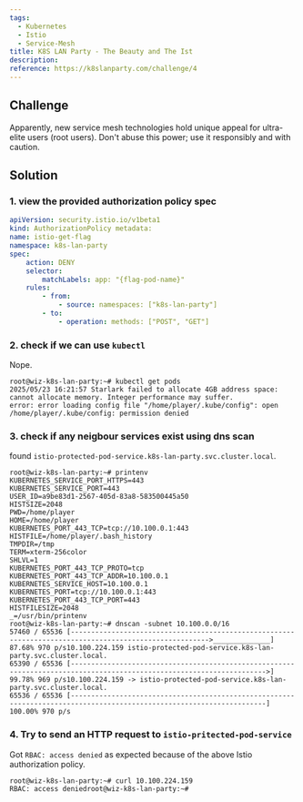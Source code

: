 ```yaml
---
tags:
  - Kubernetes
  - Istio
  - Service-Mesh
title: K8S LAN Party - The Beauty and The Ist
description: 
reference: https://k8slanparty.com/challenge/4
---
```

## Challenge

Apparently, new service mesh technologies hold unique appeal for ultra-elite users (root users). Don't abuse this power; use it responsibly and with caution.

## Solution

### 1. view the provided authorization policy spec

```yaml
apiVersion: security.istio.io/v1beta1 
kind: AuthorizationPolicy metadata: 
name: istio-get-flag 
namespace: k8s-lan-party 
spec: 
	action: DENY 
	selector: 
		matchLabels: app: "{flag-pod-name}" 
	rules: 
		- from: 
			- source: namespaces: ["k8s-lan-party"] 
		- to: 
			- operation: methods: ["POST", "GET"]
```

### 2. check if we can use `kubectl`

Nope.

```
root@wiz-k8s-lan-party:~# kubectl get pods
2025/05/23 16:21:57 Starlark failed to allocate 4GB address space: cannot allocate memory. Integer performance may suffer.
error: error loading config file "/home/player/.kube/config": open /home/player/.kube/config: permission denied
```

### 3. check if any neigbour services exist using dns scan

found `istio-protected-pod-service.k8s-lan-party.svc.cluster.local`.

```
root@wiz-k8s-lan-party:~# printenv
KUBERNETES_SERVICE_PORT_HTTPS=443
KUBERNETES_SERVICE_PORT=443
USER_ID=a9be83d1-2567-405d-83a8-583500445a50
HISTSIZE=2048
PWD=/home/player
HOME=/home/player
KUBERNETES_PORT_443_TCP=tcp://10.100.0.1:443
HISTFILE=/home/player/.bash_history
TMPDIR=/tmp
TERM=xterm-256color
SHLVL=1
KUBERNETES_PORT_443_TCP_PROTO=tcp
KUBERNETES_PORT_443_TCP_ADDR=10.100.0.1
KUBERNETES_SERVICE_HOST=10.100.0.1
KUBERNETES_PORT=tcp://10.100.0.1:443
KUBERNETES_PORT_443_TCP_PORT=443
HISTFILESIZE=2048
_=/usr/bin/printenv
root@wiz-k8s-lan-party:~# dnscan -subnet 10.100.0.0/16
57460 / 65536 [-------------------------------------------------------------------------------------------------------->______________] 87.68% 970 p/s10.100.224.159 istio-protected-pod-service.k8s-lan-party.svc.cluster.local.
65390 / 65536 [---------------------------------------------------------------------------------------------------------------------->] 99.78% 969 p/s10.100.224.159 -> istio-protected-pod-service.k8s-lan-party.svc.cluster.local.
65536 / 65536 [----------------------------------------------------------------------------------------------------------------------] 100.00% 970 p/s
```


### 4. Try to send an HTTP request to `istio-pritected-pod-service`

Got `RBAC: access denied` as expected because of the above Istio authorization policy.

```
root@wiz-k8s-lan-party:~# curl 10.100.224.159
RBAC: access deniedroot@wiz-k8s-lan-party:~#
```
